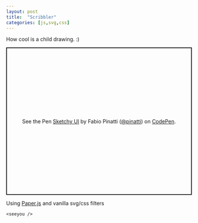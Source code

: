 ```yaml
---
layout: post
title:  "Scribbler"
categories: [js,svg,css]
---
```


How cool is a child drawing. :)

<p class="codepen" data-height="400" data-theme-id="dark" data-default-tab="html,result" data-user="pinatti" data-slug-hash="YzPdWaz" style="height: 400px; box-sizing: border-box; display: flex; align-items: center; justify-content: center; border: 2px solid; margin: 1em 0; padding: 1em;" data-pen-title="Sketchy UI">
  <span>See the Pen <a href="https://codepen.io/pinatti/pen/YzPdWaz">
  Sketchy UI</a> by Fabio Pinatti (<a href="https://codepen.io/pinatti">@pinatti</a>)
  on <a href="https://codepen.io">CodePen</a>.</span>
</p>
<script async src="https://static.codepen.io/assets/embed/ei.js"></script>

Using [Paper.js](http://paperjs.org/) and vanilla svg/css filters

`<seeyou />`
